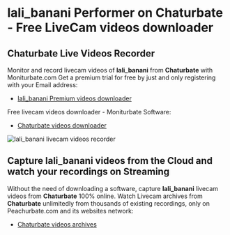 # lali_banani Performer on Chaturbate - Free LiveCam videos downloader

## Chaturbate Live Videos Recorder

Monitor and record livecam videos of **lali_banani** from **Chaturbate** with Moniturbate.com
Get a premium trial for free by just and only registering with your Email address:
* [lali_banani Premium videos downloader](https://moniturbate.com/request-demo-licence-key.html)

Free livecam videos downloader - Moniturbate Software:
* [Chaturbate videos downloader](https://moniturbate.com/moniturbate-download-software.html)

![lali_banani livecam videos recorder](https://peachurnet.com/templates/moniturbate-software.png)


## Capture lali_banani videos from the Cloud and watch your recordings on Streaming

Without the need of downloading a software, capture **lali_banani** livecam videos from **Chaturbate** 100% online.
Watch Livecam archives from **Chaturbate** unlimitedly from thousands of existing recordings, only on Peachurbate.com and its websites network:
* [Chaturbate videos archives](https://peachurnet.com/)